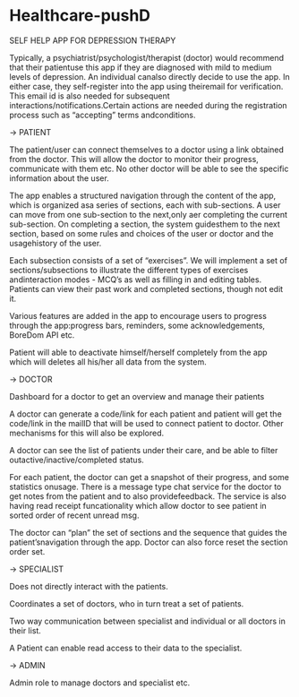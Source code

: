 # Healthcare-pushD

SELF HELP APP FOR DEPRESSION THERAPY

Typically, a psychiatrist/psychologist/therapist (doctor) would recommend that their patientuse this app if they are diagnosed 
with mild to medium levels of depression. An individual canalso directly decide to use the app. In either case, 
they self-register into the app using theiremail for verification. 
This email id is also needed for subsequent interactions/notifications.Certain actions are needed during the registration process such as “accepting” terms andconditions.

-> PATIENT

The patient/user can connect themselves to a doctor using a link obtained from the doctor. This will allow the doctor to monitor their progress, communicate with them etc.
No other doctor will be able to see the specific information about the user.

The app enables a structured navigation through the content of the app, which is organized asa series of sections, each with sub-sections.
A user can move from one sub-section to the next,only aer completing the current sub-section. On completing a section, the system guidesthem to the next section, 
based on some rules and choices of the user or doctor and the usagehistory of the user.

Each subsection consists of a set of “exercises”. We will implement a set of sections/subsections to illustrate the different types of exercises andinteraction modes - MCQʼs as well as filling in and editing tables.
Patients can view their past work and completed sections, though not edit it.

Various features are added in the app to encourage users to progress through the app:progress bars, reminders, some acknowledgements, BoreDom API etc.

Patient will able to deactivate himself/herself completely from the app which will deletes all his/her all data from the system.

-> DOCTOR

Dashboard for a doctor to get an overview and manage their patients

A doctor can generate a code/link for each patient and patient will get the code/link in the mailID that will be used to connect patient to doctor. Other mechanisms for this will also be explored.

A doctor can see the list of patients under their care, and be able to filter outactive/inactive/completed status.

For each patient, the doctor can get a snapshot of their progress, and some statistics onusage. There is a message type chat service for the doctor to get notes from the patient and to also providefeedback. The service is also having read receipt funcationality which allow doctor to see patient in 
sorted order of recent unread msg.

The doctor can “plan” the set of sections and the sequence that guides the patientʼsnavigation through the app.
Doctor can also force reset the section order set.

-> SPECIALIST

Does not directly interact with the patients.

Coordinates a set of doctors, who in turn treat a set of patients.

Two way communication between specialist and individual or all doctors in their list.

A Patient can enable read access to their data to the specialist.

-> ADMIN

Admin role to manage doctors and specialist etc.
